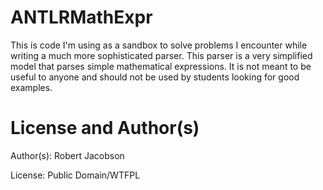 # ANTLRMathExpr
This is code I'm using as a sandbox to solve problems I encounter while writing a much more sophisticated parser. This parser is a very simplified model that parses simple mathematical expressions. It is not meant to be useful to anyone and should not be used by students looking for good examples.

# License and Author(s)

Author(s): Robert Jacobson

License: Public Domain/WTFPL